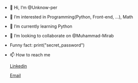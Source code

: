 - 👋 Hi, I’m @Unknow-per 
- 👀 I’m interested in Programming(Python, Front-end, ...), Math
- 🌱 I’m currently learning Python
- 💞️ I’m looking to collaborate on @Muhammad-Mirab
- Funny fact: print("secret_password")
- 📫 How to reach me

  <a href="https://www.linkedin.com/in/farbod-parkhooi-59b2612a7/"> Linkedin </a>

  <a href="farbod.p1390@gmail.com"> Email </a>
